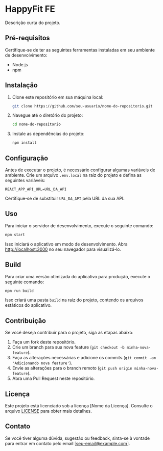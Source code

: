 # HappyFit FE

Descrição curta do projeto.

## Pré-requisitos

Certifique-se de ter as seguintes ferramentas instaladas em seu ambiente de desenvolvimento:

- Node.js
- npm

## Instalação

1. Clone este repositório em sua máquina local:

   ```bash
   git clone https://github.com/seu-usuario/nome-do-repositorio.git
   ```

2. Navegue até o diretório do projeto:

   ```bash
   cd nome-do-repositorio
   ```

3. Instale as dependências do projeto:

   ```bash
   npm install
   ```

## Configuração

Antes de executar o projeto, é necessário configurar algumas variáveis de ambiente. Crie um arquivo `.env.local` na raiz do projeto e defina as seguintes variáveis:

```plaintext
REACT_APP_API_URL=URL_DA_API
```

Certifique-se de substituir `URL_DA_API` pela URL da sua API.

## Uso

Para iniciar o servidor de desenvolvimento, execute o seguinte comando:

```bash
npm start
```

Isso iniciará o aplicativo em modo de desenvolvimento. Abra [http://localhost:3000](http://localhost:3000) no seu navegador para visualizá-lo.

## Build

Para criar uma versão otimizada do aplicativo para produção, execute o seguinte comando:

```bash
npm run build
```

Isso criará uma pasta `build` na raiz do projeto, contendo os arquivos estáticos do aplicativo.

## Contribuição

Se você deseja contribuir para o projeto, siga as etapas abaixo:

1. Faça um fork deste repositório.
2. Crie um branch para sua nova feature (`git checkout -b minha-nova-feature`).
3. Faça as alterações necessárias e adicione os commits (`git commit -am 'Adicionando nova feature'`).
4. Envie as alterações para o branch remoto (`git push origin minha-nova-feature`).
5. Abra uma Pull Request neste repositório.

## Licença

Este projeto está licenciado sob a licença [Nome da Licença]. Consulte o arquivo [LICENSE](LICENSE) para obter mais detalhes.

## Contato

Se você tiver alguma dúvida, sugestão ou feedback, sinta-se à vontade para entrar em contato pelo email [seu-email@example.com].
